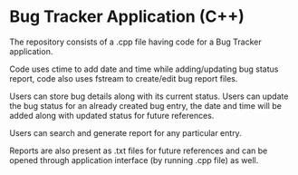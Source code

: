 # Bug Tracker Application (C++)
The repository consists of a .cpp file having code for a Bug Tracker application.

Code uses ctime to add date and time while adding/updating bug status report, code also uses fstream to create/edit bug report files.

Users can store bug details along with its current status. Users can update the bug status for an already created bug entry, the date and time will be added along with updated status for future references.

Users can search and generate report for any particular entry.

Reports are also present as .txt files for future references and can be opened through application interface (by running .cpp file) as well. 
